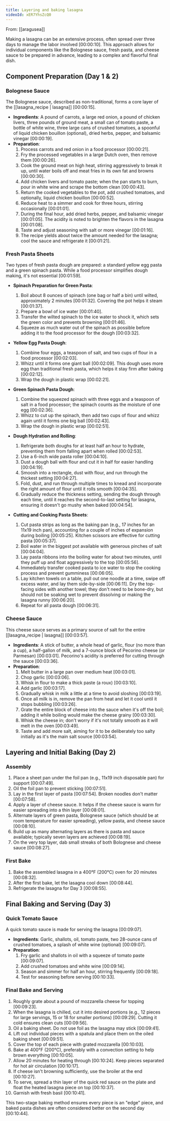 ```yaml
---
title: Layering and baking lasagna
videoId: xER7YhsZcQ0
---
```


From: [[aragusea]] <br/> 

Making a lasagna can be an extensive process, often spread over three days to manage the labor involved <a class="yt-timestamp" data-t="00:00:10">[00:00:10]</a>. This approach allows for individual components like the Bolognese sauce, fresh pasta, and cheese sauce to be prepared in advance, leading to a complex and flavorful final dish.

## Component Preparation (Day 1 & 2)

### Bolognese Sauce
The Bolognese sauce, described as non-traditional, forms a core layer of the [[lasagna_recipe | lasagna]] <a class="yt-timestamp" data-t="00:00:15">[00:00:15]</a>.
*   **Ingredients**: A pound of carrots, a large red onion, a pound of chicken livers, three pounds of ground meat, a small can of tomato paste, a bottle of white wine, three large cans of crushed tomatoes, a spoonful of liquid chicken bouillon (optional), dried herbs, pepper, and balsamic vinegar <a class="yt-timestamp" data-t="00:00:19">[00:00:19]</a>.
*   **Preparation**:
    1.  Process carrots and red onion in a food processor <a class="yt-timestamp" data-t="00:00:21">[00:00:21]</a>.
    2.  Fry the processed vegetables in a large Dutch oven, then remove them <a class="yt-timestamp" data-t="00:00:26">[00:00:26]</a>.
    3.  Cook the ground meat on high heat, stirring aggressively to break it up, until water boils off and meat fries in its own fat and browns <a class="yt-timestamp" data-t="00:00:30">[00:00:30]</a>.
    4.  Add chicken livers and tomato paste; when the pan starts to burn, pour in white wine and scrape the bottom clean <a class="yt-timestamp" data-t="00:00:43">[00:00:43]</a>.
    5.  Return the cooked vegetables to the pot, add crushed tomatoes, and optionally, liquid chicken bouillon <a class="yt-timestamp" data-t="00:00:52">[00:00:52]</a>.
    6.  Reduce heat to a simmer and cook for three hours, stirring occasionally <a class="yt-timestamp" data-t="00:01:01">[00:01:01]</a>.
    7.  During the final hour, add dried herbs, pepper, and balsamic vinegar <a class="yt-timestamp" data-t="00:01:05">[00:01:05]</a>. The acidity is noted to brighten the flavors in the lasagna <a class="yt-timestamp" data-t="00:01:08">[00:01:08]</a>.
    8.  Taste and adjust seasoning with salt or more vinegar <a class="yt-timestamp" data-t="00:01:16">[00:01:16]</a>.
    9.  The recipe yields about twice the amount needed for the lasagna; cool the sauce and refrigerate it <a class="yt-timestamp" data-t="00:01:21">[00:01:21]</a>.

### Fresh Pasta Sheets
Two types of fresh pasta dough are prepared: a standard yellow egg pasta and a green spinach pasta. While a food processor simplifies dough making, it's not essential <a class="yt-timestamp" data-t="00:01:59">[00:01:59]</a>.

*   **Spinach Preparation for Green Pasta**:
    1.  Boil about 8 ounces of spinach (one bag or half a bin) until wilted, approximately 2 minutes <a class="yt-timestamp" data-t="00:01:32">[00:01:32]</a>. Covering the pot helps it steam <a class="yt-timestamp" data-t="00:01:37">[00:01:37]</a>.
    2.  Prepare a bowl of ice water <a class="yt-timestamp" data-t="00:01:40">[00:01:40]</a>.
    3.  Transfer the wilted spinach to the ice water to shock it, which sets the green color and prevents browning <a class="yt-timestamp" data-t="00:01:46">[00:01:46]</a>.
    4.  Squeeze as much water out of the spinach as possible before adding it to the food processor for the dough <a class="yt-timestamp" data-t="00:03:32">[00:03:32]</a>.

*   **Yellow Egg Pasta Dough**:
    1.  Combine four eggs, a teaspoon of salt, and two cups of flour in a food processor <a class="yt-timestamp" data-t="00:02:03">[00:02:03]</a>.
    2.  Whizz until it forms one giant ball <a class="yt-timestamp" data-t="00:02:09">[00:02:09]</a>. This dough uses more egg than traditional fresh pasta, which helps it stay firm after baking <a class="yt-timestamp" data-t="00:02:12">[00:02:12]</a>.
    3.  Wrap the dough in plastic wrap <a class="yt-timestamp" data-t="00:02:21">[00:02:21]</a>.

*   **Green Spinach Pasta Dough**:
    1.  Combine the squeezed spinach with three eggs and a teaspoon of salt in a food processor; the spinach counts as the moisture of one egg <a class="yt-timestamp" data-t="00:02:36">[00:02:36]</a>.
    2.  Whizz to cut up the spinach, then add two cups of flour and whizz again until it forms one big ball <a class="yt-timestamp" data-t="00:02:43">[00:02:43]</a>.
    3.  Wrap the dough in plastic wrap <a class="yt-timestamp" data-t="00:02:51">[00:02:51]</a>.

*   **Dough Hydration and Rolling**:
    1.  Refrigerate both doughs for at least half an hour to hydrate, preventing them from falling apart when rolled <a class="yt-timestamp" data-t="00:02:53">[00:02:53]</a>.
    2.  Use a 6-inch wide pasta roller <a class="yt-timestamp" data-t="00:04:10">[00:04:10]</a>.
    3.  Dust a dough ball with flour and cut it in half for easier handling <a class="yt-timestamp" data-t="00:04:19">[00:04:19]</a>.
    4.  Smoosh into a rectangle, dust with flour, and run through the thickest setting <a class="yt-timestamp" data-t="00:04:27">[00:04:27]</a>.
    5.  Fold, dust, and run through multiple times to knead and incorporate the right amount of flour until it rolls smooth <a class="yt-timestamp" data-t="00:04:35">[00:04:35]</a>.
    6.  Gradually reduce the thickness setting, sending the dough through each time, until it reaches the second-to-last setting for lasagna, ensuring it doesn't go mushy when baked <a class="yt-timestamp" data-t="00:04:54">[00:04:54]</a>.

*   **Cutting and Cooking Pasta Sheets**:
    1.  Cut pasta strips as long as the baking pan (e.g., 17 inches for an 11x19 inch pan), accounting for a couple of inches of expansion during boiling <a class="yt-timestamp" data-t="00:05:25">[00:05:25]</a>. Kitchen scissors are effective for cutting pasta <a class="yt-timestamp" data-t="00:05:37">[00:05:37]</a>.
    2.  Boil water in the biggest pot available with generous pinches of salt <a class="yt-timestamp" data-t="00:04:04">[00:04:04]</a>.
    3.  Lay pasta ribbons into the boiling water for about two minutes, until they puff up and float aggressively to the top <a class="yt-timestamp" data-t="00:05:56">[00:05:56]</a>.
    4.  Immediately transfer cooked pasta to ice water to stop the cooking process and prevent gumminess <a class="yt-timestamp" data-t="00:06:05">[00:06:05]</a>.
    5.  Lay kitchen towels on a table, pull out one noodle at a time, swipe off excess water, and lay them side-by-side <a class="yt-timestamp" data-t="00:06:11">[00:06:11]</a>. Dry the top-facing sides with another towel; they don't need to be bone-dry, but should not be soaking wet to prevent dissolving or making the lasagna runny <a class="yt-timestamp" data-t="00:06:20">[00:06:20]</a>.
    6.  Repeat for all pasta dough <a class="yt-timestamp" data-t="00:06:31">[00:06:31]</a>.

### Cheese Sauce
This cheese sauce serves as a primary source of salt for the entire [[lasagna_recipe | lasagna]] <a class="yt-timestamp" data-t="00:03:57">[00:03:57]</a>.
*   **Ingredients**: A stick of butter, a whole head of garlic, flour (no more than a cup), a half-gallon of milk, and a 7-ounce block of Pecorino cheese (or Parmesan) <a class="yt-timestamp" data-t="00:03:01">[00:03:01]</a>. Pecorino's acidity is preferred for cutting through the sauce <a class="yt-timestamp" data-t="00:03:36">[00:03:36]</a>.
*   **Preparation**:
    1.  Melt butter in a large pan over medium heat <a class="yt-timestamp" data-t="00:03:01">[00:03:01]</a>.
    2.  Chop garlic <a class="yt-timestamp" data-t="00:03:06">[00:03:06]</a>.
    3.  Whisk in flour to make a thick paste (a roux) <a class="yt-timestamp" data-t="00:03:10">[00:03:10]</a>.
    4.  Add garlic <a class="yt-timestamp" data-t="00:03:17">[00:03:17]</a>.
    5.  Gradually whisk in milk a little at a time to avoid sloshing <a class="yt-timestamp" data-t="00:03:19">[00:03:19]</a>.
    6.  Once all milk is in, remove the pan from heat and let it cool until it stops bubbling <a class="yt-timestamp" data-t="00:03:26">[00:03:26]</a>.
    7.  Grate the entire block of cheese into the sauce when it's off the boil; adding it while boiling would make the cheese grainy <a class="yt-timestamp" data-t="00:03:30">[00:03:30]</a>.
    8.  Whisk the cheese in; don't worry if it's not totally smooth as it will melt in the oven <a class="yt-timestamp" data-t="00:03:49">[00:03:49]</a>.
    9.  Taste and add more salt, aiming for it to be deliberately too salty initially as it's the main salt source <a class="yt-timestamp" data-t="00:03:54">[00:03:54]</a>.

## Layering and Initial Baking (Day 2)

### Assembly
1.  Place a sheet pan under the foil pan (e.g., 11x19 inch disposable pan) for support <a class="yt-timestamp" data-t="00:07:49">[00:07:49]</a>.
2.  Oil the foil pan to prevent sticking <a class="yt-timestamp" data-t="00:07:51">[00:07:51]</a>.
3.  Lay in the first layer of pasta <a class="yt-timestamp" data-t="00:07:54">[00:07:54]</a>. Broken noodles don't matter <a class="yt-timestamp" data-t="00:07:58">[00:07:58]</a>.
4.  Apply a layer of cheese sauce. It helps if the cheese sauce is warm for easier spreading into a thin layer <a class="yt-timestamp" data-t="00:08:01">[00:08:01]</a>.
5.  Alternate layers of green pasta, Bolognese sauce (which should be at room temperature for easier spreading), yellow pasta, and cheese sauce <a class="yt-timestamp" data-t="00:08:10">[00:08:10]</a>.
6.  Build up as many alternating layers as there is pasta and sauce available; typically seven layers are achieved <a class="yt-timestamp" data-t="00:08:19">[00:08:19]</a>.
7.  On the very top layer, dab small streaks of both Bolognese and cheese sauce <a class="yt-timestamp" data-t="00:08:27">[00:08:27]</a>.

### First Bake
1.  Bake the assembled lasagna in a 400°F (200°C) oven for 20 minutes <a class="yt-timestamp" data-t="00:08:32">[00:08:32]</a>.
2.  After the first bake, let the lasagna cool down <a class="yt-timestamp" data-t="00:08:44">[00:08:44]</a>.
3.  Refrigerate the lasagna for Day 3 <a class="yt-timestamp" data-t="00:08:55">[00:08:55]</a>.

## Final Baking and Serving (Day 3)

### Quick Tomato Sauce
A quick tomato sauce is made for serving the lasagna <a class="yt-timestamp" data-t="00:09:07">[00:09:07]</a>.
*   **Ingredients**: Garlic, shallots, oil, tomato paste, two 28-ounce cans of crushed tomatoes, a splash of white wine (optional) <a class="yt-timestamp" data-t="00:09:07">[00:09:07]</a>.
*   **Preparation**:
    1.  Fry garlic and shallots in oil with a squeeze of tomato paste <a class="yt-timestamp" data-t="00:09:07">[00:09:07]</a>.
    2.  Add crushed tomatoes and white wine <a class="yt-timestamp" data-t="00:09:14">[00:09:14]</a>.
    3.  Season and simmer for half an hour, stirring frequently <a class="yt-timestamp" data-t="00:09:18">[00:09:18]</a>.
    4.  Test for seasoning before serving <a class="yt-timestamp" data-t="00:10:33">[00:10:33]</a>.

### Final Bake and Serving
1.  Roughly grate about a pound of mozzarella cheese for topping <a class="yt-timestamp" data-t="00:09:23">[00:09:23]</a>.
2.  When the lasagna is chilled, cut it into desired portions (e.g., 12 pieces for large servings, 15 or 18 for smaller portions) <a class="yt-timestamp" data-t="00:09:29">[00:09:29]</a>. Cutting it cold ensures clean cuts <a class="yt-timestamp" data-t="00:09:56">[00:09:56]</a>.
3.  Oil a baking sheet. Do not use foil as the lasagna may stick <a class="yt-timestamp" data-t="00:09:41">[00:09:41]</a>.
4.  Lift out individual pieces with a spatula and place them on the oiled baking sheet <a class="yt-timestamp" data-t="00:09:51">[00:09:51]</a>.
5.  Cover the top of each piece with grated mozzarella <a class="yt-timestamp" data-t="00:10:03">[00:10:03]</a>.
6.  Bake at 400°F (200°C), preferably with a convection setting to help brown everything <a class="yt-timestamp" data-t="00:10:05">[00:10:05]</a>.
7.  Allow 20 minutes for heating through <a class="yt-timestamp" data-t="00:10:24">[00:10:24]</a>. Keep pieces separated for hot air circulation <a class="yt-timestamp" data-t="00:10:17">[00:10:17]</a>.
8.  If cheese isn't browning sufficiently, use the broiler at the end <a class="yt-timestamp" data-t="00:10:27">[00:10:27]</a>.
9.  To serve, spread a thin layer of the quick red sauce on the plate and float the heated lasagna piece on top <a class="yt-timestamp" data-t="00:10:37">[00:10:37]</a>.
10. Garnish with fresh basil <a class="yt-timestamp" data-t="00:10:41">[00:10:41]</a>.

This two-stage baking method ensures every piece is an "edge" piece, and baked pasta dishes are often considered better on the second day <a class="yt-timestamp" data-t="00:10:44">[00:10:44]</a>.